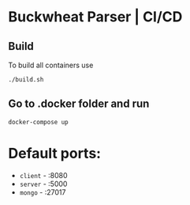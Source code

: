 # Buckwheat Parser | CI/CD

## Build

To build all containers use

```
./build.sh
```

## Go to .docker folder and run

```
docker-compose up
```

# Default ports:
- `client` - :8080
- `server` - :5000
- `mongo` - :27017
